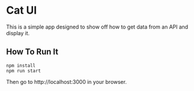 # Cat UI

This is a simple app designed to show off how to get data from an API and display it.

## How To Run It

```
npm install
npm run start
```

Then go to http://localhost:3000 in your browser.
